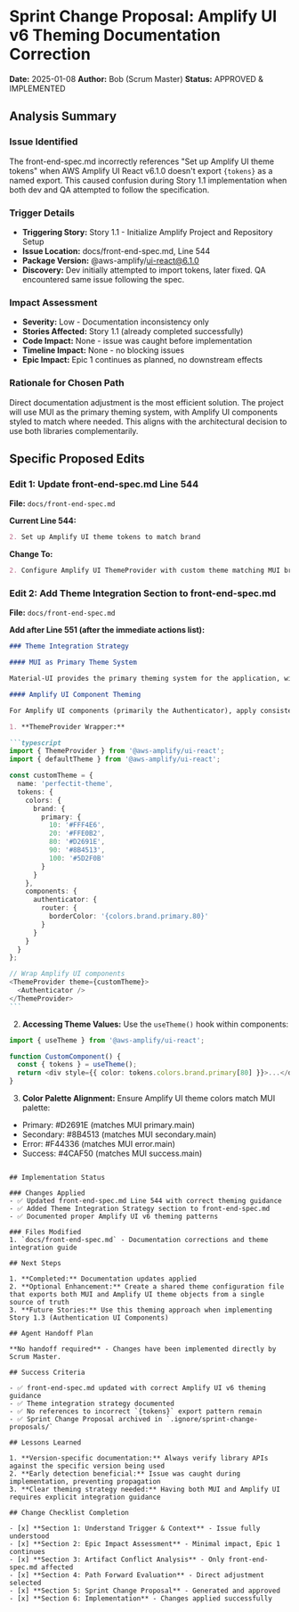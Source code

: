 # Sprint Change Proposal: Amplify UI v6 Theming Documentation Correction

**Date:** 2025-01-08
**Author:** Bob (Scrum Master)
**Status:** APPROVED & IMPLEMENTED

## Analysis Summary

### Issue Identified

The front-end-spec.md incorrectly references "Set up Amplify UI theme tokens" when AWS Amplify UI React v6.1.0 doesn't export `{tokens}` as a named export. This caused confusion during Story 1.1 implementation when both dev and QA attempted to follow the specification.

### Trigger Details

- **Triggering Story:** Story 1.1 - Initialize Amplify Project and Repository Setup
- **Issue Location:** docs/front-end-spec.md, Line 544
- **Package Version:** @aws-amplify/ui-react@6.1.0
- **Discovery:** Dev initially attempted to import tokens, later fixed. QA encountered same issue following the spec.

### Impact Assessment

- **Severity:** Low - Documentation inconsistency only
- **Stories Affected:** Story 1.1 (already completed successfully)
- **Code Impact:** None - issue was caught before implementation
- **Timeline Impact:** None - no blocking issues
- **Epic Impact:** Epic 1 continues as planned, no downstream effects

### Rationale for Chosen Path

Direct documentation adjustment is the most efficient solution. The project will use MUI as the primary theming system, with Amplify UI components styled to match where needed. This aligns with the architectural decision to use both libraries complementarily.

## Specific Proposed Edits

### Edit 1: Update front-end-spec.md Line 544

**File:** `docs/front-end-spec.md`

**Current Line 544:**

```markdown
2. Set up Amplify UI theme tokens to match brand
```

**Change To:**

```markdown
2. Configure Amplify UI ThemeProvider with custom theme matching MUI brand colors
```

### Edit 2: Add Theme Integration Section to front-end-spec.md

**File:** `docs/front-end-spec.md`

**Add after Line 551 (after the immediate actions list):**

````markdown
### Theme Integration Strategy

#### MUI as Primary Theme System

Material-UI provides the primary theming system for the application, with custom theme defined in `lib/theme/theme.ts`.

#### Amplify UI Component Theming

For Amplify UI components (primarily the Authenticator), apply consistent theming via:

1. **ThemeProvider Wrapper:**

```typescript
import { ThemeProvider } from '@aws-amplify/ui-react';
import { defaultTheme } from '@aws-amplify/ui-react';

const customTheme = {
  name: 'perfectit-theme',
  tokens: {
    colors: {
      brand: {
        primary: {
          10: '#FFF4E6',
          20: '#FFE0B2',
          80: '#D2691E',
          90: '#8B4513',
          100: '#5D2F0B'
        }
      }
    },
    components: {
      authenticator: {
        router: {
          borderColor: '{colors.brand.primary.80}'
        }
      }
    }
  }
};

// Wrap Amplify UI components
<ThemeProvider theme={customTheme}>
  <Authenticator />
</ThemeProvider>
```
````

2. **Accessing Theme Values:**
   Use the `useTheme()` hook within components:

```typescript
import { useTheme } from '@aws-amplify/ui-react';

function CustomComponent() {
  const { tokens } = useTheme();
  return <div style={{ color: tokens.colors.brand.primary[80] }}>...</div>;
}
```

3. **Color Palette Alignment:**
   Ensure Amplify UI theme colors match MUI palette:

- Primary: #D2691E (matches MUI primary.main)
- Secondary: #8B4513 (matches MUI secondary.main)
- Error: #F44336 (matches MUI error.main)
- Success: #4CAF50 (matches MUI success.main)

```

## Implementation Status

### Changes Applied
- ✅ Updated front-end-spec.md Line 544 with correct theming guidance
- ✅ Added Theme Integration Strategy section to front-end-spec.md
- ✅ Documented proper Amplify UI v6 theming patterns

### Files Modified
1. `docs/front-end-spec.md` - Documentation corrections and theme integration guide

## Next Steps

1. **Completed:** Documentation updates applied
2. **Optional Enhancement:** Create a shared theme configuration file that exports both MUI and Amplify UI theme objects from a single source of truth
3. **Future Stories:** Use this theming approach when implementing Story 1.3 (Authentication UI Components)

## Agent Handoff Plan

**No handoff required** - Changes have been implemented directly by Scrum Master.

## Success Criteria

- ✅ front-end-spec.md updated with correct Amplify UI v6 theming guidance
- ✅ Theme integration strategy documented
- ✅ No references to incorrect `{tokens}` export pattern remain
- ✅ Sprint Change Proposal archived in `.ignore/sprint-change-proposals/`

## Lessons Learned

1. **Version-specific documentation:** Always verify library APIs against the specific version being used
2. **Early detection beneficial:** Issue was caught during implementation, preventing propagation
3. **Clear theming strategy needed:** Having both MUI and Amplify UI requires explicit integration guidance

## Change Checklist Completion

- [x] **Section 1: Understand Trigger & Context** - Issue fully understood
- [x] **Section 2: Epic Impact Assessment** - Minimal impact, Epic 1 continues
- [x] **Section 3: Artifact Conflict Analysis** - Only front-end-spec.md affected
- [x] **Section 4: Path Forward Evaluation** - Direct adjustment selected
- [x] **Section 5: Sprint Change Proposal** - Generated and approved
- [x] **Section 6: Implementation** - Changes applied successfully
```
